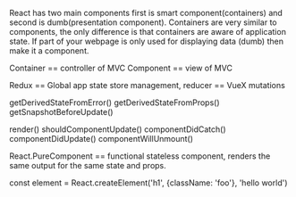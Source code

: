 React has two main components first is smart component(containers) and second is
dumb(presentation component). Containers are very similar to components, the
only difference is that containers are aware of application state. If part of
your webpage is only used for displaying data (dumb) then make it a component.

Container == controller of MVC
Component == view of MVC

Redux == Global app state store management, reducer == VueX mutations

getDerivedStateFromError()
getDerivedStateFromProps()
getSnapshotBeforeUpdate()

render()
shouldComponentUpdate()
componentDidCatch()
componentDidUpdate()
componentWillUnmount()

React.PureComponent == functional stateless component, renders the same output for the same state and props.

const element = React.createElement('h1', {className: 'foo'}, 'hello world')
